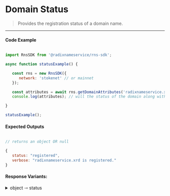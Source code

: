 # Domain Status

> Provides the registration status of a domain name.

---

<!-- tabs:start -->

#### **Code Example**

```js

import RnsSDK from '@radixnameservice/rns-sdk';

async function statusExample() {

   const rns = new RnsSDK({
      network: 'stokenet' // or mainnet
   });

   const attributes = await rns.getDomainAttributes('radixnameservice.xrd');
   console.log(attributes); // will the status of the domain along with a verbose status explanation.

}

statusExample();

```

#### **Expected Outputs**

```js

// returns an object OR null

{
   status: "registered",
   verbose: "radixnameservice.xrd is registered."
}

```

#### Response Variants:

<details>
<summary>object ⇾ status</summary>

Registry status of a particular domain name:

| Value | Type |
| ----------- | ----------- |
| available | String |
| registered | String |
| settlement | String |
| auction | String |
| sunrise | String |
| tld | String |
| genus-substrate | String |

</details>

<!-- tabs:end -->